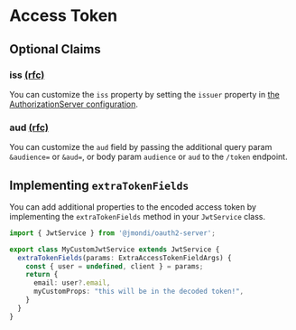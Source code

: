 # Access Token

## Optional Claims

### **iss** [(rfc)](https://tools.ietf.org/html/rfc7519#section-4.1.1) 

You can customize the `iss` property by setting the `issuer` property in [the AuthorizationServer configuration](/configuration/).

### **aud** [(rfc)](https://tools.ietf.org/html/rfc7519#section-4.1.3) 

You can customize the `aud` field by passing the additional query param `&audience=` or `&aud=`, or body param `audience` or `aud` to the `/token` endpoint.

## Implementing `extraTokenFields`

You can add additional properties to the encoded access token by implementing the `extraTokenFields` method in your `JwtService` class.

```ts
import { JwtService } from '@jmondi/oauth2-server';

export class MyCustomJwtService extends JwtService {
  extraTokenFields(params: ExtraAccessTokenFieldArgs) {
    const { user = undefined, client } = params;
    return {
      email: user?.email,
      myCustomProps: "this will be in the decoded token!",
    }
  }
}
```

